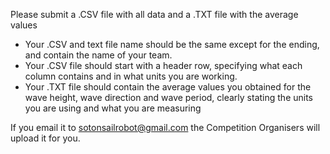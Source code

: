 Please submit a .CSV file with all data and a .TXT file with the average values
- Your .CSV and text file name should be the same except for the ending, and contain the name of your team.
- Your .CSV file should start with a header row, specifying what each column contains and in what units you are working.
- Your .TXT file should contain the average values you obtained for the wave height, wave direction and wave period, clearly stating the units you are using and what you are measuring

If you email it to sotonsailrobot@gmail.com the Competition Organisers will upload it for you.
